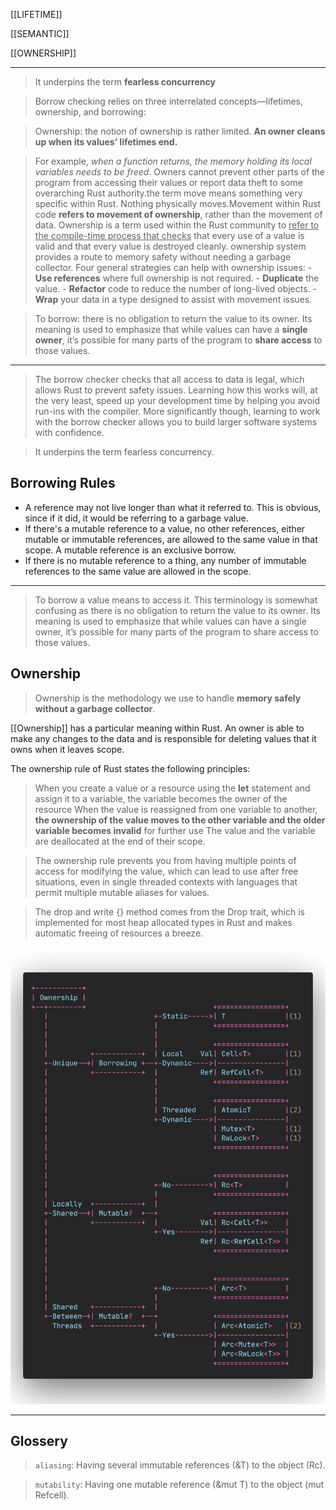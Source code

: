 
[[LIFETIME]]

[[SEMANTIC]]

[[OWNERSHIP]]

---

> It underpins the term **fearless concurrency**

> Borrow checking relies on three interrelated concepts—lifetimes, ownership, and borrowing:

> Ownership: the notion of ownership is rather limited. **An owner cleans up when its values’ lifetimes end.**

> For example, *when a function returns, the memory holding its local variables needs to be freed*. 
Owners cannot prevent other parts of the program from accessing their values or report data theft to some overarching Rust authority.the term move means something very specific within Rust. Nothing physically moves.Movement within Rust code **refers to movement of ownership**, rather than the movement of data. 
Ownership is a term used within the Rust community to <u>refer to the compile-time process that checks</u> that every use of a value is valid and that every value is destroyed cleanly.
ownership system provides a route to memory safety without needing a garbage collector. 
Four general strategies can help with ownership issues:
    - **Use references** where full ownership is not required.
    - **Duplicate** the value.
    - **Refactor** code to reduce the number of long-lived objects.
    - **Wrap** your data in a type designed to assist with movement issues.

> To borrow: there is no obligation to return the value to its owner. Its meaning is used to emphasize that while values can have a **single owner**, it’s possible for many parts of the program to **share access** to those values.


---

> The borrow checker checks that all access to data is legal, which allows Rust to prevent safety issues. Learning how this works will, at the very least, speed up your development time by helping you avoid run-ins with the compiler. More significantly though, learning to work with the borrow checker allows you to build larger software systems with confidence.

> It underpins the term fearless concurrency.

## Borrowing Rules

* A reference may not live longer than what it referred to. This is obvious, since if it did, it would be referring to a garbage value.
* If there's a mutable reference to a value, no other references, either mutable or immutable references, are allowed to the same value in that scope. A mutable reference is an exclusive borrow.
* If there is no mutable reference to a thing, any number of immutable references to the same value are allowed in the scope.

---

> To borrow a value means to access it. This terminology is somewhat confusing as there is no obligation to return the value to its owner. Its meaning is used to emphasize that while values can have a single owner, it’s possible for many parts of the program to share access to those values.

## Ownership

> Ownership is the methodology we use to handle **memory safely without a garbage collector**.

[[Ownership]] has a particular meaning within Rust. An owner is able to make any changes to the data and is responsible for deleting values that it owns when it leaves scope.

The ownership rule of Rust states the following principles:

> When you create a value or a resource using the **let** statement and assign it to a variable, the variable becomes the owner of the resource When the value is reassigned from one variable to another, **the ownership of the value moves to the other variable and the older variable becomes invalid** for further use The value and the variable are deallocated at the end of their scope.

> The ownership rule prevents you from having multiple points of access for modifying the value, which can lead to use after free situations, even in single threaded contexts with languages that permit multiple mutable aliases for values.

> The drop and write {} method comes from the Drop trait, which is implemented for most heap allocated types in Rust and makes automatic freeing of resources a breeze.


![Ownership](../rust/assets/images/Ownership.jpg)


---


## Glossery

  > `aliasing`: Having several immutable references (&T) to the object (Rc).

  
  > `mutability`: Having one mutable reference (&mut T) to the object (mut Refcell).
